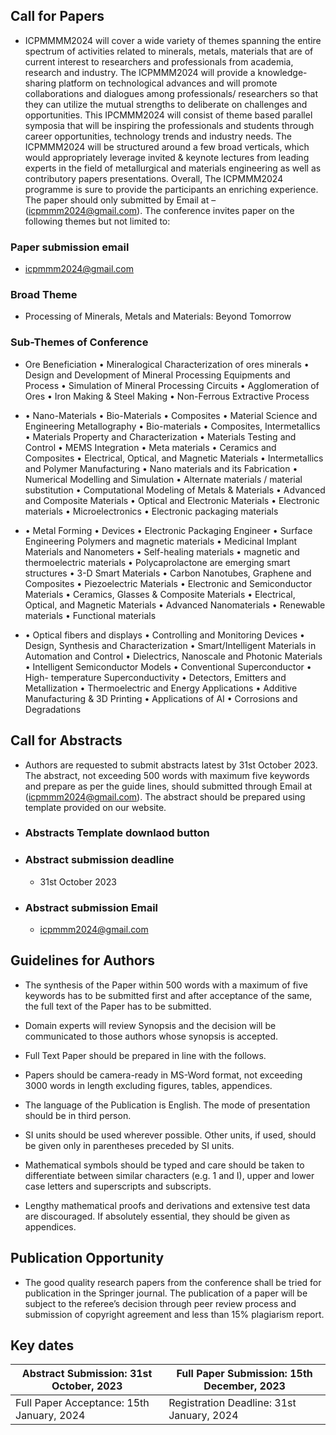 ## Call for Papers

- ICPMMMM2024 will cover a wide variety of themes spanning the entire spectrum of activities related to minerals, metals, materials that are of current interest to researchers and professionals from academia, research and industry. The ICPMMM2024 will provide a knowledge-sharing platform on technological
  advances and will promote collaborations and dialogues among professionals/ researchers so that they can utilize the mutual strengths to deliberate on challenges and opportunities. This IPCMMM2024 will consist of theme based parallel symposia that will be inspiring the professionals and students through
  career opportunities, technology trends and industry needs. The ICPMMM2024 will be structured around a few broad verticals, which would appropriately leverage invited & keynote lectures from leading experts in the field of metallurgical and materials engineering as well as contributory papers presentations.
  Overall, The ICPMMM2024 programme is sure to provide the participants an enriching experience. The paper should only submitted by Email at – (icpmmm2024@gmail.com). The conference invites paper on the following themes but not limited to:

### Paper submission email

- icpmmm2024@gmail.com

### Broad Theme

- Processing of Minerals, Metals and Materials: Beyond Tomorrow

### Sub-Themes of Conference

- Ore Beneficiation • Mineralogical Characterization of ores minerals • Design and Development of
  Mineral Processing Equipments and Process • Simulation of Mineral Processing Circuits •
  Agglomeration of Ores • Iron Making & Steel Making • Non-Ferrous Extractive Process

- • Nano-Materials • Bio-Materials • Composites • Material Science and Engineering Metallography •
  Bio-materials • Composites, Intermetallics • Materials Property and Characterization • Materials
  Testing and Control • MEMS Integration • Meta materials • Ceramics and Composites • Electrical,
  Optical, and Magnetic Materials • Intermetallics and Polymer Manufacturing • Nano materials and
  its Fabrication • Numerical Modelling and Simulation • Alternate materials / material substitution • Computational Modeling of Metals & Materials • Advanced and Composite Materials • Optical and
  Electronic Materials • Electronic materials • Microelectronics • Electronic packaging materials

- • Metal Forming • Devices • Electronic Packaging Engineer • Surface Engineering Polymers and
  magnetic materials • Medicinal Implant Materials and Nanometers • Self-healing materials •
  magnetic and thermoelectric materials • Polycaprolactone are emerging smart structures • 3-D
  Smart Materials • Carbon Nanotubes, Graphene and Composites • Piezoelectric Materials •
  Electronic and Semiconductor Materials • Ceramics, Glasses & Composite Materials • Electrical,
  Optical, and Magnetic Materials • Advanced Nanomaterials • Renewable materials • Functional
  materials

- • Optical fibers and displays • Controlling and Monitoring Devices • Design, Synthesis and
  Characterization • Smart/Intelligent Materials in Automation and Control • Dielectrics, Nanoscale
  and Photonic Materials • Intelligent Semiconductor Models • Conventional Superconductor • High-
  temperature Superconductivity • Detectors, Emitters and Metallization • Thermoelectric and Energy
  Applications • Additive Manufacturing & 3D Printing • Applications of AI • Corrosions and
  Degradations

## Call for Abstracts

- Authors are requested to submit abstracts latest by 31st October 2023. The abstract, not exceeding 500 words with maximum five keywords and prepare as per the guide lines, should submitted through Email at (icpmmm2024@gmail.com). The abstract should be prepared using template provided on our website.

- ### Abstracts Template downlaod button

- ### Abstract submission deadline

  - 31st October 2023

- ### Abstract submission Email
  - icpmmm2024@gmail.com

## Guidelines for Authors

- The synthesis of the Paper within 500 words with a maximum of five keywords has to be submitted
  first and after acceptance of the same, the full text of the Paper has to be submitted.

- Domain experts will review Synopsis and the decision will be communicated to those authors whose
  synopsis is accepted.

- Full Text Paper should be prepared in line with the follows.

- Papers should be camera-ready in MS-Word format, not exceeding 3000 words in length excluding
  figures, tables, appendices.

- The language of the Publication is English. The mode of presentation should be in third person.

- SI units should be used wherever possible. Other units, if used, should be given only in parentheses
  preceded by SI units.

- Mathematical symbols should be typed and care should be taken to differentiate between similar
  characters (e.g. 1 and I), upper and lower case letters and superscripts and subscripts.

- Lengthy mathematical proofs and derivations and extensive test data are discouraged. If absolutely
  essential, they should be given as appendices.

## Publication Opportunity

- The good quality research papers from the conference shall be tried for publication in the
  Springer journal. The publication of a paper will be subject to the referee’s decision through
  peer review process and submission of copyright agreement and less than 15% plagiarism
  report.

## Key dates

| Abstract Submission: 31st October, 2023   | Full Paper Submission: 15th December, 2023 |
| ----------------------------------------- | ------------------------------------------ |
| Full Paper Acceptance: 15th January, 2024 | Registration Deadline: 31st January, 2024  |
